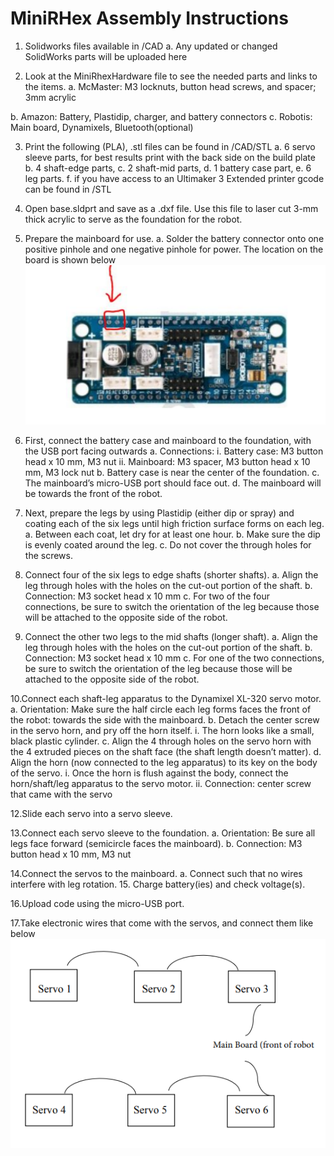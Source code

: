 # MiniRHex Assembly Instructions

1. Solidworks files available in /CAD
  a. Any updated or changed SolidWorks parts will be uploaded here
  
2. Look at the MiniRhexHardware file to see the needed parts and links to the items.
  a. McMaster: M3 locknuts, button head screws, and spacer; 3mm acrylic
  
b. Amazon: Battery, Plastidip, charger, and battery connectors
  c. Robotis: Main board, Dynamixels, Bluetooth(optional)
  
3. Print the following (PLA), .stl files can be found in /CAD/STL
  a. 6 servo sleeve parts, for best results print with the back side on the build plate
  b. 4 shaft-edge parts,
  c. 2 shaft-mid parts,
  d. 1 battery case part,
  e. 6 leg parts.
  f. if you have access to an Ultimaker 3 Extended printer gcode can be found in /STL
  
4. Open base.sldprt and save as a .dxf file. Use this file to laser cut 3-mm thick acrylic to
serve as the foundation for the robot.

5. Prepare the mainboard for use.
  a. Solder the battery connector onto one positive pinhole and one negative pinhole
  for power. The location on the board is shown below
  ![Power pin location](../Images/MiniRhex_power_pins.png)
  
6. First, connect the battery case and mainboard to the foundation, with the USB port facing outwards
  a. Connections:
    i. Battery case: M3 button head x 10 mm, M3 nut
    ii. Mainboard: M3 spacer, M3 button head x 10 mm, M3 lock nut
  b. Battery case is near the center of the foundation.
  c. The mainboard’s micro-USB port should face out.
  d. The mainboard will be towards the front of the robot.
  
7. Next, prepare the legs by using Plastidip (either dip or spray) and coating each of the six
legs until high friction surface forms on each leg.
  a. Between each coat, let dry for at least one hour.
  b. Make sure the dip is evenly coated around the leg.
  c. Do not cover the through holes for the screws.
  
8. Connect four of the six legs to edge shafts (shorter shafts).
  a. Align the leg through holes with the holes on the cut-out portion of the shaft.
  b. Connection: M3 socket head x 10 mm
  c. For two of the four connections, be sure to switch the orientation of the leg
  because those will be attached to the opposite side of the robot.
  
9. Connect the other two legs to the mid shafts (longer shaft).
  a. Align the leg through holes with the holes on the cut-out portion of the shaft.
  b. Connection: M3 socket head x 10 mm
  c. For one of the two connections, be sure to switch the orientation of the leg
  because those will be attached to the opposite side of the robot.
  
10.Connect each shaft-leg apparatus to the Dynamixel XL-320 servo motor.
  a. Orientation: Make sure the half circle each leg forms faces the front of the robot:
  towards the side with the mainboard.
  b. Detach the center screw in the servo horn, and pry off the horn itself.
    i. The horn looks like a small, black plastic cylinder.
  c. Align the 4 through holes on the servo horn with the 4 extruded pieces on the shaft
  face (the shaft length doesn’t matter).
  d. Align the horn (now connected to the leg apparatus) to its key on the body of the servo.
    i. Once the horn is flush against the body, connect the horn/shaft/leg apparatus
    to the servo motor.
    ii. Connection: center screw that came with the servo

12.Slide each servo into a servo sleeve.

13.Connect each servo sleeve to the foundation.
  a. Orientation: Be sure all legs face forward (semicircle faces the mainboard).
  b. Connection: M3 button head x 10 mm, M3 nut
  
14.Connect the servos to the mainboard.
  a. Connect such that no wires interfere with leg rotation.
15. Charge battery(ies) and check voltage(s).

16.Upload code using the micro-USB port.

17.Take electronic wires that come with the servos, and connect them like below
![wiring diagram](../Images/MiniRhex_wiring_diagram.png)

